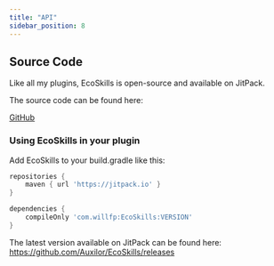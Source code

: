 ```yaml
---
title: "API"
sidebar_position: 8
---
```


## Source Code

Like all my plugins, EcoSkills is open-source and available on JitPack.

The source code can be found here:

[GitHub](https://github.com/Auxilor/EcoSkills)

### Using EcoSkills in your plugin

Add EcoSkills to your build.gradle like this:

```groovy
repositories {
    maven { url 'https://jitpack.io' }
}

dependencies {
    compileOnly 'com.willfp:EcoSkills:VERSION'
}
```

The latest version available on JitPack can be found here:
https://github.com/Auxilor/EcoSkills/releases
